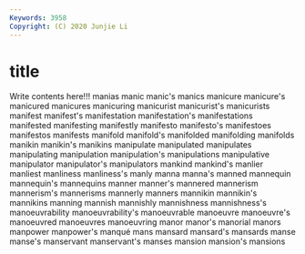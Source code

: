 ```yaml
---
Keywords: 3958
Copyright: (C) 2020 Junjie Li
---
```


# title

Write contents here!!!
manias 
manic 
manic's 
manics 
manicure
manicure's 
manicured 
manicures 
manicuring 
manicurist 
manicurist's 
manicurists 
manifest 
manifest's 
manifestation
manifestation's 
manifestations 
manifested 
manifesting 
manifestly 
manifesto 
manifesto's 
manifestoes 
manifestos 
manifests
manifold 
manifold's 
manifolded 
manifolding 
manifolds 
manikin 
manikin's 
manikins 
manipulate 
manipulated
manipulates 
manipulating 
manipulation 
manipulation's 
manipulations 
manipulative 
manipulator 
manipulator's 
manipulators 
mankind
mankind's 
manlier 
manliest 
manliness 
manliness's 
manly 
manna 
manna's 
manned 
mannequin
mannequin's 
mannequins 
manner 
manner's 
mannered 
mannerism 
mannerism's 
mannerisms 
mannerly 
manners
mannikin 
mannikin's 
mannikins 
manning 
mannish 
mannishly 
mannishness 
mannishness's 
manoeuvrability 
manoeuvrability's
manoeuvrable 
manoeuvre 
manoeuvre's 
manoeuvred 
manoeuvres 
manoeuvring 
manor 
manor's 
manorial 
manors
manpower 
manpower's 
manqué 
mans 
mansard 
mansard's 
mansards 
manse 
manse's 
manservant
manservant's 
manses 
mansion 
mansion's 
mansions 
